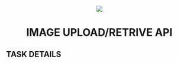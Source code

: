 <p align="center">
  <a href="https://skillicons.dev">
    <img src="https://skillicons.dev/icons?i=mongodb,typescript,postman" />
  </a>
</p>
<h1 align="center">IMAGE UPLOAD/RETRIVE API</h1>

## TASK DETAILS
